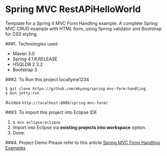 Spring MVC RestAPiHelloWorld
===============================
Template for a Spring 4 MVC Form Handling example. A complete Spring MVC CRUD example with HTML form, using Spring validator and Bootstrap for CSS styling.

###1. Technologies used
* Maven 3.0
* Spring 4.1.6.RELEASE
* HSQLDB 2.3.2
* Bootstrap 3

###2. To Run this project locallyme1234
```shell
$ git clone https://github.com/mkyong/spring-mvc-form-handling
$ mvn jetty:run
```
Access ```http://localhost:8080/spring-mvc-form/```

###3. To import this project into Eclipse IDE
1. ```$ mvn eclipse:eclipse```
2. Import into Eclipse via **existing projects into workspace** option.
3. Done.

###4. Project Demo
Please refer to this article [Spring MVC Form Handling Examples](http://www.mkyong.com/spring-mvc/spring-mvc-form-handling-example/)


